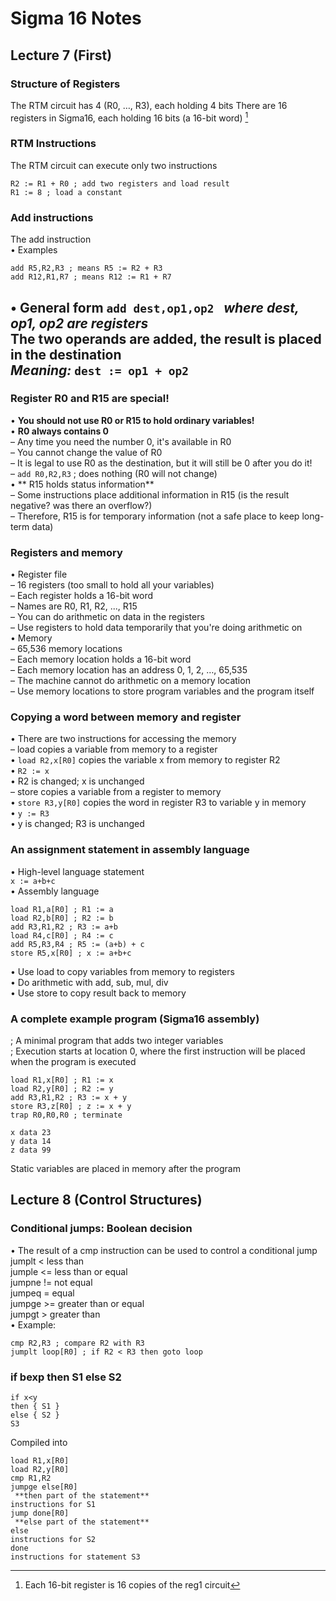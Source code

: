 # Sigma 16 Notes
## Lecture 7 (First)
### Structure of Registers
The RTM circuit has 4 (R0, …, R3), each holding 4 bits 
There are 16 registers in Sigma16, each holding 16 bits (a
16-bit word) [^1]  

### RTM Instructions
The RTM circuit can execute only two instructions  
```
R2 := R1 + R0 ; add two registers and load result
R1 := 8 ; load a constant
```
### Add instructions
The add instruction  
• Examples  
```
add R5,R2,R3 ; means R5 := R2 + R3
add R12,R1,R7 ; means R12 := R1 + R7
```
• General form
`add dest,op1,op2 ` *where dest, op1, op2 are registers*  
**The two operands are added, the result is placed in the destination**  
*Meaning:* `dest := op1 + op2`  
---------------------
### Register R0 and R15 are special!
• **You should not use R0 or R15 to hold ordinary variables!**  
• **R0 always contains 0**  
– Any time you need the number 0, it's available in R0  
– You cannot change the value of R0  
– It is legal to use R0 as the destination, but it will still be 0 after you do it!  
– `add R0,R2,R3` ; does nothing (R0 will not change)  
• ** R15 holds status information**  
– Some instructions place additional information in R15 (is the result
negative? was there an overflow?)  
– Therefore, R15 is for temporary information (not a safe place to keep
long-term data)  

### Registers and memory
• Register file  
– 16 registers (too small to hold all your variables)  
– Each register holds a 16-bit word  
– Names are R0, R1, R2, ..., R15  
– You can do arithmetic on data in the registers  
– Use registers to hold data temporarily that you're doing arithmetic on  
• Memory  
– 65,536 memory locations  
– Each memory location holds a 16-bit word  
– Each memory location has an address 0, 1, 2, …, 65,535  
– The machine cannot do arithmetic on a memory location  
– Use memory locations to store program variables and the program itself  

### Copying a word between memory and register
• There are two instructions for accessing the memory  
– load copies a variable from memory to a register  
• `load R2,x[R0]` copies the variable x from memory to register R2  
• `R2 := x`  
• R2 is changed; x is unchanged  
– store copies a variable from a register to memory  
• `store R3,y[R0]` copies the word in register R3 to variable y in memory  
• `y := R3`  
• y is changed; R3 is unchanged  

### An assignment statement in assembly language
• High-level language statement  
`x := a+b+c`  
• Assembly language  
```
load R1,a[R0] ; R1 := a
load R2,b[R0] ; R2 := b
add R3,R1,R2 ; R3 := a+b
load R4,c[R0] ; R4 := c
add R5,R3,R4 ; R5 := (a+b) + c
store R5,x[R0] ; x := a+b+c
```
• Use load to copy variables from memory to registers  
• Do arithmetic with add, sub, mul, div  
• Use store to copy result back to memory  

### A complete example program (Sigma16 assembly)  
; A minimal program that adds two integer variables  
; Execution starts at location 0, where the first instruction will be placed when the program is executed  
```
load R1,x[R0] ; R1 := x
load R2,y[R0] ; R2 := y
add R3,R1,R2 ; R3 := x + y
store R3,z[R0] ; z := x + y
trap R0,R0,R0 ; terminate

x data 23
y data 14
z data 99
```
Static variables are placed in memory after the program

[^1]: Each 16-bit register is 16 copies of the reg1 circuit


## Lecture 8 (Control Structures)
### Conditional jumps: Boolean decision
• The result of a cmp instruction can be used to control a conditional jump  
jumplt < less than  
jumple <= less than or equal  
jumpne != not equal  
jumpeq = equal  
jumpge >= greater than or equal  
jumpgt > greater than  
• Example:  
```
cmp R2,R3 ; compare R2 with R3
jumplt loop[R0] ; if R2 < R3 then goto loop
```

### if bexp then S1 else S2
```
if x<y
then { S1 }
else { S2 }
S3
```

Compiled into
```
load R1,x[R0]
load R2,y[R0]
cmp R1,R2
jumpge else[R0]
 **then part of the statement**
instructions for S1
jump done[R0]
 **else part of the statement**
else
instructions for S2
done
instructions for statement S3 
```